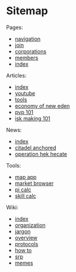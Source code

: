 # Sitemap

Pages:
- [navigation](/navigation.md)
- [join](/join.md)
- [corporations](/corporations.md)
- [members](/members.md)
- [index](/index.md)

Articles:
- [index](/articles/index.md)
- [youtube](/articles/youtube.md)
- [tools](/articles/tools.md)
- [economy of new eden](/articles/economy_of_new_eden.md)
- [pvp 101](/articles/pvp_101.md)
- [isk making 101](/articles/isk_making_101.md)

News:
- [index](/news/index.md)
- [citadel anchored](/news/citadel_anchored.md)
- [operation hek hecate](/news/operation_hek_hecate.md)

Tools:
- [map app](/tools/map_app.md)
- [market browser](/tools/market_browser.md)
- [pi calc](/tools/pi_calc.md)
- [skill calc](/tools/skill_calc.md)

Wiki:
- [index](/wiki/index.md)
- [organization](/wiki/organization.md)
- [jargon](/wiki/jargon.md)
- [overview](/wiki/overview.md)
- [protocols](/wiki/protocols.md)
- [how to](/wiki/how_to.md)
- [srp](/wiki/srp.md)
- [memes](/wiki/memes.md)
